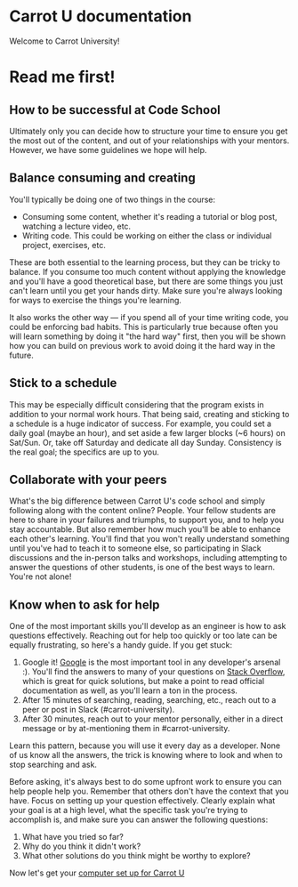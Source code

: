 # Carrot U documentation

Welcome to Carrot University!

# Read me first!
## How to be successful at Code School

Ultimately only you can decide how to structure your time to ensure 
you get the most out of the content, and out of your relationships
with your mentors. However, we have some guidelines we hope will help.

## Balance consuming and creating
You'll typically be doing one of two things in the course:

* Consuming some content, whether it's reading a tutorial or blog post,
 watching a lecture video, etc.
* Writing code. This could be working on either the class or individual project,
 exercises, etc.

These are both essential to the learning process, but they can be tricky to balance.
If you consume too much content without applying the knowledge and you'll have a good
theoretical base, but there are some things you just can't learn until you get
your hands dirty. Make sure you're always looking for ways to exercise the things
you're learning.

It also works the other way — if you spend all of your time writing code,
you could be enforcing bad habits. This is particularly true because often you will
learn something by doing it "the hard way" first, then you will be shown how you can
build on previous work to avoid doing it the hard way in the future.

## Stick to a schedule
This may be especially difficult considering that the program exists in addition to
your normal work hours. That being said, creating and sticking to a schedule is a huge
indicator of success. For example, you could set a daily goal (maybe an hour),
and set aside a few larger blocks (~6 hours) on Sat/Sun. Or, take off Saturday
and dedicate all day Sunday. Consistency is the real goal; the specifics are up to you.

## Collaborate with your peers
What's the big difference between Carrot U's code school and simply following along
with the content online? People. Your fellow students are here to share in your failures
and triumphs, to support you, and to help you stay accountable. But also remember how
much you'll be able to enhance each other's learning. You'll find that you won't
really understand something until you've had to teach it to someone else, so participating
in Slack discussions and the in-person talks and workshops, including attempting to answer
the questions of other students, is one of the best ways to learn. You're not alone!

## Know when to ask for help
One of the most important skills you'll develop as an engineer is how to ask questions
effectively. Reaching out for help too quickly or too late can be equally frustrating,
so here's a handy guide. If you get stuck:

1. Google it! [Google](https://www.google.com) is the most important tool in any
developer's arsenal :). You'll find the answers to many of your questions on
[Stack Overflow](https://stackoverflow.com/), which is great for quick solutions,
but make a point to read official documentation as well, as you'll learn a ton in the process.
2. After 15 minutes of searching, reading, searching, etc., reach out to a peer or post in
Slack (#carrot-university).
3. After 30 minutes, reach out to your mentor personally, either in a direct message or by
at-mentioning them in #carrot-university.

Learn this pattern, because you will use it every day as a developer. None of us know all
the answers, the trick is knowing where to look and when to stop searching and ask.
  
Before asking, it's always best to do some upfront work to ensure you can help people
help you. Remember that others don't have the context that you have. Focus on setting up
your question effectively. Clearly explain what your goal is at a high level, what the
specific task you're trying to accomplish is, and make sure you can answer the following
questions:

1. What have you tried so far?
1. Why do you think it didn't work?
1. What other solutions do you think might be worthy to explore?

Now let's get your [computer set up for Carrot U](docs/install-fest/index.md)

